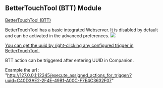 ## BetterTouchTool (BTT)  Module

[BetterTouchTool (BTT) ](https://github.com/folivoraAI/BetterTouchTool)


BetterTouchTool has a basic integrated Webserver. It is disabled by default and can be activated in the advanced preferences.
![](https://docs.bettertouchtool.net/docs/media/new/webserver@2x.jpg)

[You can get the uuid by right-clicking any configured trigger in BetterTouchTool.](https://docs.bettertouchtool.net/docs/1104_webserver.html)

BTT action can be triggered after entering UUID in Companion.

Example the url :
"http://127.0.0.1:12345/execute_assigned_actions_for_trigger/?uuid=C40D3AE2-2F4E-49B1-A00C-F7E4C3632F07"

